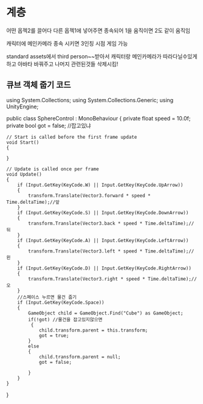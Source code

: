 # 계층

어떤 옵젝2를 끌어다 다른 옵젝1에 넣어주면 종속되어 1을 움직이면 2도 같이 움직임

캐릭터에 메인카메라 종속 시키면 3인칭 시점 게임 가능

standard assets에서 third person~~받아서 캐릭터랑 메인카메라가 따라다닐수있게하고
아바타 바꿔주고 나머지 관련된것들 삭제시킴!



## 큐브 객체 줍기 코드

using System.Collections;
using System.Collections.Generic;
using UnityEngine;

public class SphereControl : MonoBehaviour
{
    private float speed = 10.0f;
    private bool got = false; //잡고있냐


    // Start is called before the first frame update
    void Start()
    {
      
    }

    // Update is called once per frame
    void Update()
    {
        if (Input.GetKey(KeyCode.W) || Input.GetKey(KeyCode.UpArrow))
        {
            transform.Translate(Vector3.forward * speed * Time.deltaTime);//앞
        }
        if (Input.GetKey(KeyCode.S) || Input.GetKey(KeyCode.DownArrow))
        {
            transform.Translate(Vector3.back * speed * Time.deltaTime);//뒤
        }
        if (Input.GetKey(KeyCode.A) || Input.GetKey(KeyCode.LeftArrow))
        {
            transform.Translate(Vector3.left * speed * Time.deltaTime);//왼
        }
        if (Input.GetKey(KeyCode.D) || Input.GetKey(KeyCode.RightArrow))
        {
            transform.Translate(Vector3.right * speed * Time.deltaTime);//오
        }
        //스페이스 누르면 물건 줍기
        if (Input.GetKey(KeyCode.Space))
        { 
            GameObject child = GameObject.Find("Cube") as GameObject;
            if(!got) //물건을 잡고있지않으면
             {
                child.transform.parent = this.transform;
                got = true;
            }
            else
            {
                child.transform.parent = null;
                got = false;

            }
        }
    }
}
